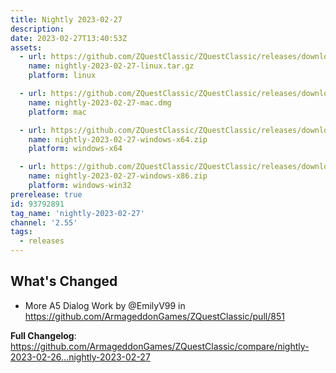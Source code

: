 ```yaml
---
title: Nightly 2023-02-27
description: 
date: 2023-02-27T13:40:53Z
assets: 
  - url: https://github.com/ZQuestClassic/ZQuestClassic/releases/download/nightly-2023-02-27/nightly-2023-02-27-linux.tar.gz
    name: nightly-2023-02-27-linux.tar.gz
    platform: linux

  - url: https://github.com/ZQuestClassic/ZQuestClassic/releases/download/nightly-2023-02-27/nightly-2023-02-27-mac.dmg
    name: nightly-2023-02-27-mac.dmg
    platform: mac

  - url: https://github.com/ZQuestClassic/ZQuestClassic/releases/download/nightly-2023-02-27/nightly-2023-02-27-windows-x64.zip
    name: nightly-2023-02-27-windows-x64.zip
    platform: windows-x64

  - url: https://github.com/ZQuestClassic/ZQuestClassic/releases/download/nightly-2023-02-27/nightly-2023-02-27-windows-x86.zip
    name: nightly-2023-02-27-windows-x86.zip
    platform: windows-win32
prerelease: true
id: 93792891
tag_name: 'nightly-2023-02-27'
channel: '2.55'
tags:
  - releases
---
```


## What's Changed
* More A5 Dialog Work by @EmilyV99 in https://github.com/ArmageddonGames/ZQuestClassic/pull/851


**Full Changelog**: https://github.com/ArmageddonGames/ZQuestClassic/compare/nightly-2023-02-26...nightly-2023-02-27
